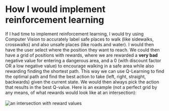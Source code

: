 # How I would implement reinforcement learning

If I had time to implement reinforcement learning, I would try using Computer Vision to accurately label safe places to walk (like sidewalks, crosswalks) and also unsafe places (like roads and water). I would then have the user select where the position they want to reach. We could then have a grid of positions with rewards, where we are rewarded a **very bad** negative value for entering a dangerous area, and a 0 (with discount factor OR a low negative value) to encourage walking in a safe area while also rewarding finding the shortest path. This way we can use Q-Learning to find the optimal path and find the best action to take (left, right, straight, backwards) given the current state. We would then always pick the action that results in the best Q-value. Here is an example (not a perfect grid by any means, of what rewards would look like at an intersection):
<br />
<br />
![an intersection with reward values](Images/ExampleRewards.PNG)